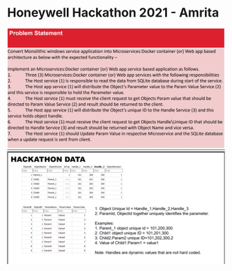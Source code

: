 # Honeywell Hackathon 2021 - Amrita

![problem_statement_1](https://github.com/Saketh-Chandra/Honeywell_Hackathon_2021/blob/master/Problem%20Statement/problem_statement_1.png?raw=true)
![problem_statement_2](https://github.com/Saketh-Chandra/Honeywell_Hackathon_2021/blob/master/Problem%20Statement/problem_statement_2.png?raw=true)
